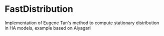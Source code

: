 # FastDistribution
Implementation of Eugene Tan's method to compute stationary distribution in HA models, example based on Aiyagari
